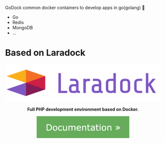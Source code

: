 GoDock
common docker containers to develop apps in go(golang) :construction:

- Go
- Redis
- MongoDB
- ...

<p align="center">
    <h1>Based on Laradock</h1>    
</p>

<p align="center">
    <a href="https://github.com/laradock/laradock">
        <img src="https://github.com/laradock/laradock/blob/master/.github/home-page-images/laradock-logo.jpg" alt="Laradock Logo"/>
    </a>
</p>

<p align="center"><b>Full PHP development environment based on Docker.</b></p>

<p align="center">
	<a href="http://laradock.io">
	   <img src="https://raw.githubusercontent.com/laradock/laradock/master/.github/home-page-images/documentation-button.png" width="300px" alt="Laradock Documentation"/>
	</a>
</p>